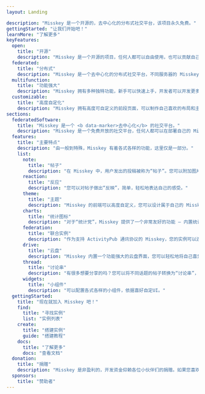 ```yaml
---
layout: Landing

description: "Misskey 是一个开源的，去中心化的分布式社交平台，该项目永久免费。"
gettingStarted: "让我们开始吧！"
learnMore: "了解更多"
keyFeatures:
  open:
    title: "开源"
    description: "Misskey 是一个开源的项目，任何人都可以自由使用，也可以贡献自己的一份力量来修补源码"
  federated:
    title: "分布式"
    description: "Misskey 是一个去中心化的分布式社交平台，不同服务器的 Misskey 实例可以连结在一起，共享帖子。"
  multifunction:
    title: "功能强大"
    description: "Misskey 拥有多种独特功能，新手可以快速上手，开发者可以开发更多进阶功能。"
  customizable:
    title: "高度自定化"
    description: "Misskey 拥有高度可自定义的前段页面，可以制作自己喜欢的布局和主题。"
sections:
  federatedSoftware:
    title: "Misskey 是一个 <b data-marker>去中心化</b> 的社交平台。"
    description: "Misskey 是一个免费开放的社交平台，任何人都可以在部署自己的 Misskey 服务器。一台运行 Misskey 的服务器称为实例，现在，全球已有数百上千个 Misskey 实例。Misskey 最重要的特性是其又称为 <b data-marker>ActivityPub</b> 的分布式通讯协议，无论在哪台实例中，用户都可以与其他支持 ActivityPub 的实例（例如 Mastodon、PixelFed、PeerTube 等等）进行互动。使用者可以自定 Misskey 主题，每台实例都有着不同的使用群体，语言，兴趣爱好等等，寻找适合自己的实例或搭建自己的实例也是一种乐趣。"
  features:
    title: "主要特点"
    description: "由一般到特殊，Misskey 有着各式各样的功能，这里仅是一部分。"
    list:
      note:
        title: "帖子"
        description: "在 Misskey 中，用户发出的投稿被称为“帖子”。您可以附加图片，视频，音频或其他任何文件，还可以引用其他的帖子。"
      reaction:
        title: "反应"
        description: "您可以对帖子做出“反映”，简单，轻松地表达自己的感受。"
      theme:
        title: "主题"
        description: "Misskey 的前端可以高度自定义，您可以设计属于自己的 Misskey。"
      charts:
        title: "统计图标"
        description: "对于“统计党”，Misskey 提供了一个非常友好的功能 — 内置统计图标，将实例信息视觉化。"
      federation:
        title: "联合实例"
        description: "作为支持 ActivityPub 通讯协议的 Misskey，您的实例可以连结到其他支持该协议的实例，不仅限于 Missky～"
      drive:
        title: "云盘"
        description: "Misskey 内置一个功能强大的云盘界面，您可以轻松地将自己喜爱的图片整理到云盘中，并且可以与他人共享。"
      thread:
        title: "讨论串"
        description: "有很多想要分享的吗？您可以将不同话题的帖子转换为“讨论串”，然后可以继续在特定话题上畅所欲言。"
      widgets:
        title: "小组件"
        description: "可以配置各式各样的小组件，依据喜好自定UI。"
  gettingStarted:
    title: "现在就加入 Misskey 吧！"
    find:
      title: "寻找实例"
      list: "实例列表"
    create:
      title: "搭建实例"
      guide: "搭建教程"
    docs:
      title: "了解更多"
      docs: "查看文档"
  donation:
    title: "捐赠"
    description: "Misskey 是非盈利的，开发资金仰赖各位小伙伴们的捐赠。如果您喜欢 Misskey，请考虑支持我让开发得以延续。"
  sponsors:
    title: "赞助者"
---
```


<!--
<style>
	.ai {
		display: none;
	}
	.screenshot.desktop {
		content: url("/screenshot-desktop-en.png");
	}
	.screenshot.mobile {
		content: url("/screenshot-mobile-en.png");
	}
	.widgets {
		content: url("/top-features-widgets-en.png");
	}
</style>
-->
